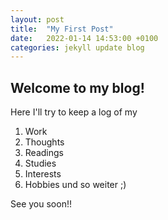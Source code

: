 ```yaml
---
layout: post
title:  "My First Post"
date:   2022-01-14 14:53:00 +0100
categories: jekyll update blog
---
```


## Welcome to my blog!

Here I'll try to keep a log of my
1. Work
2. Thoughts
3. Readings
4. Studies
5. Interests
6. Hobbies und so weiter   ;)

See you soon!!
